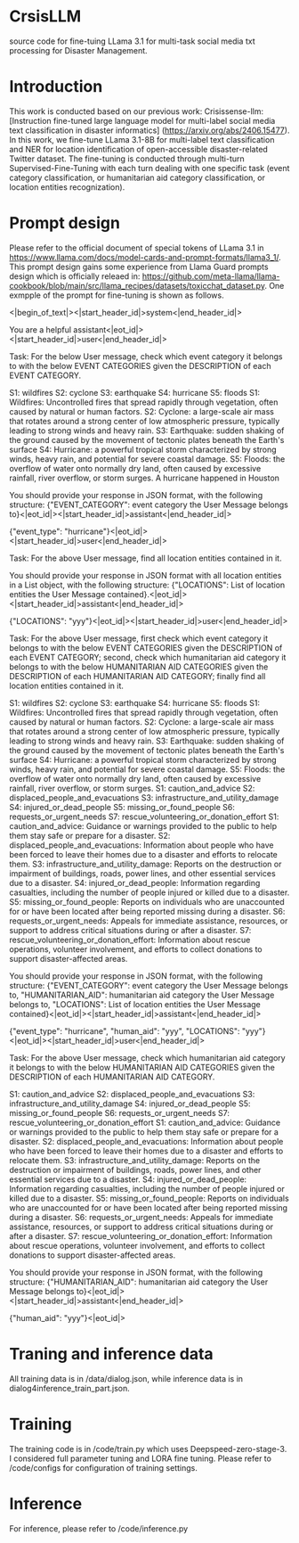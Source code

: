 # CrsisLLM
source code for fine-tuing LLama 3.1 for multi-task social media txt processing for Disaster Management. 
# Introduction 
This work is conducted based on our previous work: Crisissense-llm: [Instruction fine-tuned large language model for multi-label social media text classification in disaster informatics] (https://arxiv.org/abs/2406.15477).
In this work, we fine-tune LLama 3.1-8B for multi-label text classification and NER for location identification of open-accessible disaster-related Twitter dataset. The fine-tuning is conducted through multi-turn Supervised-Fine-Tuning with each turn dealing with one specific task (event category classification, or humanitarian aid category classification, or location entities recognization). 
# Prompt design
Please refer to the official document of special tokens of LLama 3.1 in https://www.llama.com/docs/model-cards-and-prompt-formats/llama3_1/. This prompt design gains some experience from Llama Guard prompts design which is officially releaed in: https://github.com/meta-llama/llama-cookbook/blob/main/src/llama_recipes/datasets/toxicchat_dataset.py. One exmpple of the prompt for fine-tuning is shown as follows.

<|begin_of_text|><|start_header_id|>system<|end_header_id|>

You are a helpful assistant<|eot_id|>
<|start_header_id|>user<|end_header_id|>

Task: For the below User message, check which event category it belongs to with the below EVENT CATEGORIES given the DESCRIPTION of each EVENT CATEGORY.

<BEGIN EVENT CATEGORIES DESCRIPTION>
S1: wildfires
S2: cyclone
S3: earthquake
S4: hurricane
S5: floods
<END EVENT CATEGORIES DESCRIPTION>

<BEGIN EVENT CATEGORIES DESCRIPTION>
S1: Wildfires: Uncontrolled fires that spread rapidly through vegetation, often caused by natural or human factors.
S2: Cyclone: a large-scale air mass that rotates around a strong center of low atmospheric pressure, typically leading to strong winds and heavy rain.
S3: Earthquake: sudden shaking of the ground caused by the movement of tectonic plates beneath the Earth's surface
S4: Hurricane: a powerful tropical storm characterized by strong winds, heavy rain, and potential for severe coastal damage.
S5: Floods: the overflow of water onto normally dry land, often caused by excessive rainfall, river overflow, or storm surges.
<END EVENT CATEGORIES DESCRIPTION>

<BEGIN USER MESSAGE>
A hurricane happened in Houston
<END USER MESSAGE>

You should provide your response in JSON format, with the following structure: {"EVENT_CATEGORY": event category the User Message belongs to}<|eot_id|><|start_header_id|>assistant<|end_header_id|>

{"event_type": "hurricane"}<|eot_id|><|start_header_id|>user<|end_header_id|>

Task: For the above User message, find all location entities contained in it.

You should provide your response in JSON format with all location entities in a List object, with the following structure: {"LOCATIONS": List of location entities the User Message contained}.<|eot_id|><|start_header_id|>assistant<|end_header_id|>

{"LOCATIONS": "yyy"}<|eot_id|><|start_header_id|>user<|end_header_id|>

Task: For the above User message, first check which event category it belongs to with the below EVENT CATEGORIES given the DESCRIPTION of each EVENT CATEGORY;
second, check which humanitarian aid category it belongs to with the below HUMANITARIAN AID CATEGORIES given the DESCRIPTION of each HUMANITARIAN AID CATEGORY;
finally find all location entities contained in it.

<BEGIN EVENT CATEGORIES DESCRIPTION>
S1: wildfires
S2: cyclone
S3: earthquake
S4: hurricane
S5: floods
<END EVENT CATEGORIES DESCRIPTION>

<BEGIN EVENT CATEGORIES DESCRIPTION>
S1: Wildfires: Uncontrolled fires that spread rapidly through vegetation, often caused by natural or human factors.
S2: Cyclone: a large-scale air mass that rotates around a strong center of low atmospheric pressure, typically leading to strong winds and heavy rain.
S3: Earthquake: sudden shaking of the ground caused by the movement of tectonic plates beneath the Earth's surface
S4: Hurricane: a powerful tropical storm characterized by strong winds, heavy rain, and potential for severe coastal damage.
S5: Floods: the overflow of water onto normally dry land, often caused by excessive rainfall, river overflow, or storm surges.
<END EVENT CATEGORIES DESCRIPTION>

<BEGIN EVENT CATEGORIES DESCRIPTION>
S1: caution_and_advice
S2: displaced_people_and_evacuations
S3: infrastructure_and_utility_damage
S4: injured_or_dead_people
S5: missing_or_found_people
S6: requests_or_urgent_needs
S7: rescue_volunteering_or_donation_effort
<END EVENT CATEGORIES DESCRIPTION>

<BEGIN HUMANITARIAN AID CATEGORIES DESCRIPTION>
S1: caution_and_advice: Guidance or warnings provided to the public to help them stay safe or prepare for a disaster.
S2: displaced_people_and_evacuations: Information about people who have been forced to leave their homes due to a disaster and efforts to relocate them.
S3: infrastructure_and_utility_damage: Reports on the destruction or impairment of buildings, roads, power lines, and other essential services due to a disaster.
S4: injured_or_dead_people: Information regarding casualties, including the number of people injured or killed due to a disaster.
S5: missing_or_found_people: Reports on individuals who are unaccounted for or have been located after being reported missing during a disaster.
S6: requests_or_urgent_needs: Appeals for immediate assistance, resources, or support to address critical situations during or after a disaster.
S7: rescue_volunteering_or_donation_effort: Information about rescue operations, volunteer involvement, and efforts to collect donations to support disaster-affected areas.
<END HUMANITARIAN AID CATEGORIES DESCRIPTION>

You should provide your response in JSON format, with the following structure:
{"EVENT_CATEGORY": event category the User Message belongs to, "HUMANITARIAN_AID": humanitarian aid category the User Message belongs to, "LOCATIONS": List of location entities the User Message contained}<|eot_id|><|start_header_id|>assistant<|end_header_id|>

{"event_type": "hurricane", "human_aid": "yyy", "LOCATIONS": "yyy"}<|eot_id|><|start_header_id|>user<|end_header_id|>

Task: For the above User message, check which humanitarian aid category it belongs to with the below HUMANITARIAN AID CATEGORIES given the DESCRIPTION of each HUMANITARIAN AID CATEGORY.

<BEGIN EVENT CATEGORIES DESCRIPTION>
S1: caution_and_advice
S2: displaced_people_and_evacuations
S3: infrastructure_and_utility_damage
S4: injured_or_dead_people
S5: missing_or_found_people
S6: requests_or_urgent_needs
S7: rescue_volunteering_or_donation_effort
<END EVENT CATEGORIES DESCRIPTION>

<BEGIN HUMANITARIAN AID CATEGORIES DESCRIPTION>
S1: caution_and_advice: Guidance or warnings provided to the public to help them stay safe or prepare for a disaster.
S2: displaced_people_and_evacuations: Information about people who have been forced to leave their homes due to a disaster and efforts to relocate them.
S3: infrastructure_and_utility_damage: Reports on the destruction or impairment of buildings, roads, power lines, and other essential services due to a disaster.
S4: injured_or_dead_people: Information regarding casualties, including the number of people injured or killed due to a disaster.
S5: missing_or_found_people: Reports on individuals who are unaccounted for or have been located after being reported missing during a disaster.
S6: requests_or_urgent_needs: Appeals for immediate assistance, resources, or support to address critical situations during or after a disaster.
S7: rescue_volunteering_or_donation_effort: Information about rescue operations, volunteer involvement, and efforts to collect donations to support disaster-affected areas.
<END HUMANITARIAN AID CATEGORIES DESCRIPTION>

You should provide your response in JSON format, with the following structure: {"HUMANITARIAN_AID": humanitarian aid category the User Message belongs to}<|eot_id|><|start_header_id|>assistant<|end_header_id|>

{"human_aid": "yyy"}<|eot_id|>

# Traning and inference data 
All training data is in /data/dialog.json, while inference data is in dialog4inference_train_part.json.
# Training 
The training code is in /code/train.py which uses Deepspeed-zero-stage-3. I considered full parameter tuning and LORA fine tuning. 
Please refer to /code/configs for configuration of training settings. 
# Inference 
For inference, please refer to /code/inference.py

